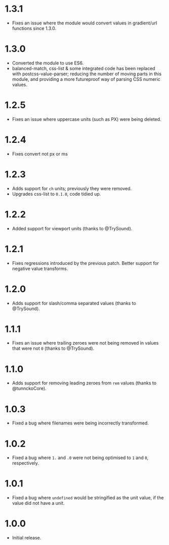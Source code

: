 # 1.3.1

* Fixes an issue where the module would convert values in gradient/url functions
  since 1.3.0.

# 1.3.0

* Converted the module to use ES6.
* balanced-match, css-list & some integrated code has been replaced with
  postcss-value-parser; reducing the number of moving parts in this module, and
  providing a more futureproof way of parsing CSS numeric values.

# 1.2.5

* Fixes an issue where uppercase units (such as PX) were being deleted.

# 1.2.4

* Fixes convert not px or ms

# 1.2.3

* Adds support for `ch` units; previously they were removed.
* Upgrades css-list to `0.1.0`, code tidied up.

# 1.2.2

* Added support for viewport units (thanks to @TrySound).

# 1.2.1

* Fixes regressions introduced by the previous patch. Better support for
  negative value transforms.

# 1.2.0

* Adds support for slash/comma separated values (thanks to @TrySound).

# 1.1.1

* Fixes an issue where trailing zeroes were not being removed in
  values that were not `0` (thanks to @TrySound).

# 1.1.0

* Adds support for removing leading zeroes from `rem` values
  (thanks to @tunnckoCore).

# 1.0.3

* Fixed a bug where filenames were being incorrectly transformed.

# 1.0.2

* Fixed a bug where `1.` and `.0` were not being optimised to `1` and `0`,
  respectively.

# 1.0.1

* Fixed a bug where `undefined` would be stringified as the unit value, if the
  value did not have a unit.

# 1.0.0

* Initial release.
